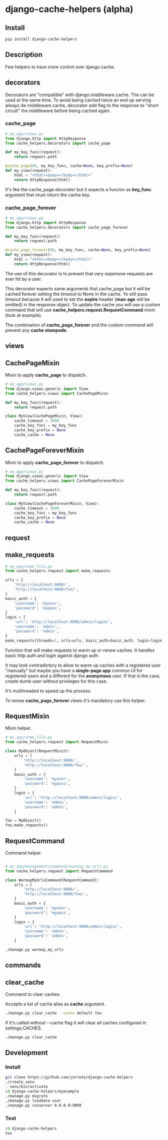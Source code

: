 # django-cache-helpers (alpha)

## Install

```bash
pip install django-cache-helpers
```

## Description

Few helpers to have more control over django cache.

## decorators

Decorators are "compatible" with django.middleware.cache. The can be used at the same time.
To avoid being cached twice an end up serving always de middleware cache, decorator add flag to the response to "short circuit" the middleware before being cached again.

### cache_page

```python
# my_app/views.py
from django.http import HttpResponse
from cache_helpers.decorators import cache_page

def my_key_func(request):
    return request.path

@cache_page(60, my_key_func, cache=None, key_prefix=None)
def my_view(request):
    html = "<html><body></body></html>"
    return HttpResponse(html)
```

It's like the cache_page decorator but it expects a funcion as **key_func** argument that must return the cache key.

### cache_page_forever

```python
# my_app/views.py
from django.http import HttpResponse
from cache_helpers.decorators import cache_page_forever

def my_key_func(request):
    return request.path

@cache_page_forever(60, my_key_func, cache=None, key_prefix=None)
def my_view(request):
    html = "<html><body></body></html>"
    return HttpResponse(html)
```

The use of this decorator is to prevent that very expensive requests are ever hit by a user.

This decorator expects same arguments that cache_page but it will be cached forever setting the timeout to None in the cache. Yo still pass timeout because it will used to set the **expire** header (**max-age** will be omitted) in the response object.
To update the cache you will use a custom command that will use **cache_helpers.request.RequestCommand** mixin (look at example).

The combination of **cache_page_forever** and the custom command will prevent any **cache stampede**.

## views

## CachePageMixin

Mixin to apply **cache_page** to dispatch.

```python
# my_app/views.py
from django.views.generic import View
from cache_helpers.views import CachePageMixin

def my_key_func(request):
    return request.path

class MyView(CachePageMixin, View):
    cache_timeout = 3600
    cache_key_func = my_key_func
    cache_key_prefix = None
    cache_cache = None
```

## CachePageForeverMixin

Mixin to apply **cache_page_forever** to dispatch.

```python
# my_app/views.py
from django.views.generic import View
from cache_helpers.views import CachePageForeverMixin

def my_key_func(request):
    return request.path

class MyView(CachePageForeverMixin, View):
    cache_timeout = 3600
    cache_key_func = my_key_func
    cache_key_prefix = None
    cache_cache = None
```

## request

## make_requests

```python
# my_app/some_file.py
from cache_helpers.request import make_requests

urls = [
    'http://localhost:9000/',
    'http://localhost:9000/foo/',
]
basic_auth = {
    'username': 'myuser',
    'password': 'mypass',
}
login = {
    'url': 'http://localhost:9000/admin/login/',
    'username': 'admin',
    'password': 'admin',
}
make_requests(threads=1, urls=urls, basic_auth=basic_auth, login=login)
```

Function that will make requests to warm up or renew caches. It handles basic http auth and login against django auth.

It may look contradictory to allow to warm up caches with a registered user "manually" but maybe you have a **single-page app** common UI for registered users and a different for the **anonymous** user. If that is the case, create dumb user without privileges for this case.

It's multhreaded to speed up the process.

To renew **cache_page_forever** views it's mandatory use this helper.

## RequestMixin

Mixin helper.

```python
# my_app/some_file.py
from cache_helpers.request import RequestMixin

class MyObject(RequestMixin):
    urls = [
        'http://localhost:9000/',
        'http://localhost:9000/foo/',
    ]
    basic_auth = {
        'username': 'myuser',
        'password': 'mypass',
    }
    login = {
        'url': 'http://localhost:9000/admin/login/',
        'username': 'admin',
        'password': 'admin',
    }

foo = MyObject()
foo.make_requests()
```

## RequestCommand

Command helper.

```python

# my_app/management/commands/warmup_my_urls.py
from cache_helpers.request import RequestCommand

class WarmupMyUrlsCommand(RequestCommand):
    urls = [
        'http://localhost:9000/',
        'http://localhost:9000/foo/',
    ]
    basic_auth = {
        'username': 'myuser',
        'password': 'mypass',
    }
    login = {
        'url': 'http://localhost:9000/admin/login/',
        'username': 'admin',
        'password': 'admin',
    }
```

```bash
./manage.py warmup_my_urls
```

## commands

## clear_cache

Command to clear caches.

Accepts a list of cache alias as **cache** argument.

```bash
./manage.py clear_cache --cache default foo
```

If it's called without --cache flag it will clear all caches configured in settings.CACHES.

```bash
./manage.py clear_cache
```

## Development

### Install

```bash
git clone https://github.com/jorrete/django-cache-helpers
./create_venv
. venv/bin/activate
cd django-cache-helpers/myexample
./manage.py migrate
./manage.py loaddata user
./manage.py runserver 0.0.0.0:9000
```

### Test

```bash
cd django-cache-helpers
tox
```
